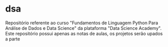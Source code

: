 # dsa
Repositório referente ao curso "Fundamentos de Linguagem Python Para Análise de Dados e Data Science" da plataforma "Data Science Academy".  
Este repositório possui apenas as notas de aulas, os projetos serão upados a parte 
